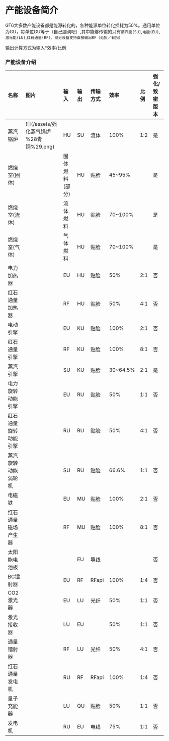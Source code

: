 # 产能设备简介

GT6大多数产能设备都是能源转化的，各种能源单位转化损耗为50%。通用单位为GU，每单位GU等于（自己脑洞吧）,其中能够传输的只有`蒸汽能(SU)`,`电能(EU)`,`激光能(LU)`,`红石通量(RF)。部分设备支持直接输出RF（无损／有损）`

输出计算方式为输入\*效率/比例

### 产能设备介绍

| 名称 | 图片 | 输入 | 输出 | 传输方式 | 效率 | 比例 | 强化/致密版本 |
| :--- | :--- | :--- | :--- | :--- | :--- | :--- | :--- |
| 蒸汽锅炉 | ![](/assets/强化蒸气锅炉 %28青铜%29.png) | HU | SU | 流体 | 100% | 1:2 | 是 |
| 燃烧室\(固体\) |  | 固体燃料\(部分\) | HU | 贴脸 | 45~95% |  | 是 |
| 燃烧室\(流体\) |  | 流体燃料 | HU | 贴脸 | 70~100% |  | 是 |
| 燃烧室\(气体\) |  | 气体燃料 | HU | 贴脸 | 70~100% |  | 是 |
| 电力加热器 |  | EU | HU | 贴脸 | 50% | 2:1 | 否 |
| 红石通量加热器 |  | RF | HU | 贴脸 | 50% | 4:1 | 否 |
| 电动引擎 |  | EU | KU | 贴脸 | 100% | 2:1 | 否 |
| 红石通量引擎 |  | RF | KU | 贴脸 | 100% | 8:1 | 否 |
| 蒸汽引擎 |  | SU | KU | 贴脸 | 30~64.5% | 2:1 | 是 |
| 电力旋转动能引擎 |  | EU | RU | 贴脸 | 50% | 1:1 | 否 |
| 红石通量旋转动能引擎 |  | RU | RU | 贴脸 | 50% | 4:1 | 否 |
| 蒸汽旋转动能涡轮机 |  | SU | RU | 贴脸 | 66.6% | 1:1 | 否 |
| 电磁铁 |  | EU | MU | 贴脸 | 100% | 2:1 | 否 |
| 红石通量磁场产生器 |  | RF | MU | 贴脸 | 100% | 8:1 | 否 |
| 太阳能电池板 |  |  | EU | 导线 |  |  | 否 |
| BC镭射器 |  | EU | RF | RFapi | 100% | 1:4 | 否 |
| CO2激光器 |  | EU | LU | 光纤 | 50% | 1:1 | 否 |
| 激光接收器 |  | LU | EU |  | 50% | 1:1 | 否 |
| 通量镭射器 |  | RF | LU | 光纤 | 50% | 4:1 | 否 |
| 红石通量发电机 |  | RU | RF | RFapi | 100% | 1:4 | 否 |
| 量子充能器 |  | LU | QU | 贴脸 | 50% | 1:1 | 否 |
| 发电机 |  | RU | EU | 电线 | 75% | 1:1 | 否 |



